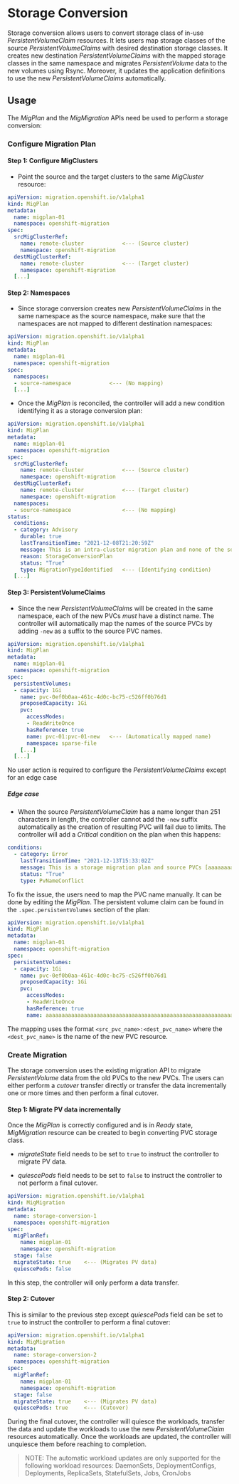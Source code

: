 # Storage Conversion

Storage conversion allows users to convert storage class of in-use _PersistentVolumeClaim_ resources. It lets users map storage classes of the source _PersistentVolumeClaims_ with desired destination storage classes. It creates new destination _PersistentVolumeClaims_ with the mapped storage classes in the same namespace and migrates _PersistentVolume_ data to the new volumes using Rsync. Moreover, it updates the application definitions to use the new _PersistentVolumeClaims_ automatically.

## Usage

The _MigPlan_ and the _MigMigration_ APIs need be used to perform a storage conversion:

### Configure Migration Plan

#### Step 1: Configure MigClusters

- Point the source and the target clusters to the same _MigCluster_ resource:

```yaml
apiVersion: migration.openshift.io/v1alpha1
kind: MigPlan
metadata:
  name: migplan-01
  namespace: openshift-migration
spec:
  srcMigClusterRef:
    name: remote-cluster            <--- (Source cluster)
    namespace: openshift-migration
  destMigClusterRef:
    name: remote-cluster            <--- (Target cluster)
    namespace: openshift-migration
  [...]
```

#### Step 2: Namespaces

- Since storage conversion creates new _PersistentVolumeClaims_ in the same namespace as the source namespace, make sure that the namespaces are not mapped to different destination namespaces:

```yaml
apiVersion: migration.openshift.io/v1alpha1
kind: MigPlan
metadata:
  name: migplan-01
  namespace: openshift-migration
spec:
  namespaces:
  - source-namespace            <--- (No mapping)
  [...]
```

- Once the _MigPlan_ is reconciled, the controller will add a new condition identifying it as a storage conversion plan:

```yaml
apiVersion: migration.openshift.io/v1alpha1
kind: MigPlan
metadata:
  name: migplan-01
  namespace: openshift-migration
spec:
  srcMigClusterRef:
    name: remote-cluster            <--- (Source cluster)
    namespace: openshift-migration
  destMigClusterRef:
    name: remote-cluster            <--- (Target cluster)
    namespace: openshift-migration
  namespaces:
  - source-namespace                <--- (No mapping)
status:
  conditions:
  - category: Advisory
    durable: true
    lastTransitionTime: "2021-12-08T21:20:59Z"
    message: This is an intra-cluster migration plan and none of the source namespaces are mapped to different destination namespaces. This plan can only be used for Storage Conversion.
    reason: StorageConversionPlan
    status: "True"
    type: MigrationTypeIdentified   <--- (Identifying condition)
  [...]
```

#### Step 3: PersistentVolumeClaims

- Since the new _PersistentVolumeClaims_ will be created in the same namespace, each of the new PVCs _must_ have a distinct name. The controller will automatically map the names of the source PVCs by adding `-new` as a suffix to the source PVC names. 

```yaml
apiVersion: migration.openshift.io/v1alpha1
kind: MigPlan
metadata:
  name: migplan-01
  namespace: openshift-migration
spec:
  persistentVolumes:
  - capacity: 1Gi
    name: pvc-0ef0b0aa-461c-4d0c-bc75-c526ff0b76d1
    proposedCapacity: 1Gi
    pvc:
      accessModes:
      - ReadWriteOnce
      hasReference: true
      name: pvc-01:pvc-01-new   <--- (Automatically mapped name)
      namespace: sparse-file
    [...]
  [...]
```

No user action is required to configure the _PersistentVolumeClaims_ except for an edge case

##### Edge case

- When the source _PersistentVolumeClaim_ has a name longer than 251 characters in length, the controller cannot add the `-new` suffix automatically as the creation of resulting PVC will fail due to limits. The controller will add a _Critical_ condition on the plan when this happens:

```yaml
conditions:
  - category: Error
    lastTransitionTime: "2021-12-13T15:33:02Z"
    message: This is a storage migration plan and source PVCs [aaaaaaaaaaaaaaaaaaaaaaaaaaaaaaaaaaaaaaaaaaaaaaaaaaaaaaaaaaaaaaaaaaaaaaaaaaaaaaaaaaaaaaaaaaaaaaaaaaaaaaaaaaaaaaaaaaaaaaaaaaaaaaaaaaaaaaaaaaaaaaaaaaaaaaaaaaaaaaaaaaaaaaaaaaaaaaaaaaaaaaaaaaaaaaaaaaaaaaaaaaaaaaaaaaaaaaaaaaaaaaaaaaaaaaaaaaaaaaaaaaaaaaaaaaaaa] are not mapped to distinct destination PVCs. This either indicates a problem in user input or controller failing to automatically add a prefix to destination PVC name. Please map the PVC names correctly.
    status: "True"
    type: PvNameConflict
```

To fix the issue, the users need to map the PVC name manually. It can be done by editing the _MigPlan_. The persistent volume claim can be found in the `.spec.persistentVolumes` section of the plan:

```yaml
apiVersion: migration.openshift.io/v1alpha1
kind: MigPlan
metadata:
  name: migplan-01
  namespace: openshift-migration
spec:
  persistentVolumes:
  - capacity: 1Gi
    name: pvc-0ef0b0aa-461c-4d0c-bc75-c526ff0b76d1
    proposedCapacity: 1Gi
    pvc:
      accessModes:
      - ReadWriteOnce
      hasReference: true
      name: aaaaaaaaaaaaaaaaaaaaaaaaaaaaaaaaaaaaaaaaaaaaaaaaaaaaaaaaaaaaaaaaaaaaaaaaaaaaaaaaaaaaaaaaaaaaaaaaaaaaaaaaaaaaaaaaaaaaaaaaaaaaaaaaaaaaaaaaaaaaaaaaaaaaaaaaaaaaaaaaaaaaaaaaaaaaaaaaaaaaaaaaaaaaaaaaaaaaaaaaaaaaaaaaaaaaaaaaaaaaaaaaaaaaaaaaaaaaaaaaaaaaaaaaaaaaa:distinct-name   <--- (Map name of the PVC manually)
```
The mapping uses the format `<src_pvc_name>:<dest_pvc_name>` where the `<dest_pvc_name>` is the name of the new PVC resource.

### Create Migration

The storage conversion uses the existing migration API to migrate _PersistentVolume_ data from the old PVCs to the new PVCs. The users can either perform a _cutover_ transfer directly or transfer the data incrementally one or more times and then perform a final cutover.

#### Step 1: Migrate PV data incrementally

Once the _MigPlan_ is correctly configured and is in _Ready_ state, _MigMigration_ resource can be created to begin converting PVC storage class.

- _migrateState_ field needs to be set to `true` to instruct the controller to migrate PV data. 

- _quiescePods_ field needs to be set to `false` to instruct the controller to not perform a final cutover.

```yaml
apiVersion: migration.openshift.io/v1alpha1
kind: MigMigration
metadata:
  name: storage-conversion-1
  namespace: openshift-migration
spec:
  migPlanRef:
    name: migplan-01
    namespace: openshift-migration
  stage: false 
  migrateState: true    <--- (Migrates PV data)
  quiescePods: false
```

In this step, the controller will only perform a data transfer.

#### Step 2: Cutover

This is similar to the previous step except _quiescePods_ field can be set to `true` to instruct the controller to perform a final cutover:

```yaml
apiVersion: migration.openshift.io/v1alpha1
kind: MigMigration
metadata:
  name: storage-conversion-2
  namespace: openshift-migration
spec:
  migPlanRef:
    name: migplan-01
    namespace: openshift-migration
  stage: false 
  migrateState: true    <--- (Migrates PV data)
  quiescePods: true     <--- (Cutover)
```

During the final cutover, the controller will quiesce the workloads, transfer the data and update the workloads to use the new _PersistentVolumeClaim_ resources automatically. Once the workloads are updated, the controller will unquiesce them before reaching to completion.

> NOTE: The automatic workload updates are only supported for the following workload resources: DaemonSets, DeploymentConfigs, Deployments, ReplicaSets, StatefulSets, Jobs, CronJobs